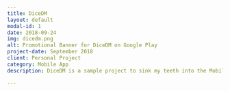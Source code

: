 ```yaml
---
title: DiceDM
layout: default
modal-id: 1
date: 2018-09-24
img: dicedm.png
alt: Promotional Banner for DiceDM on Google Play
project-date: September 2018
client: Personal Project
category: Mobile App
description: DiceDM is a sample project to sink my teeth into the Mobile App market & Google Play setup and release. It's a simple Dice Throwing App that should allow you to do any kind of crazy rolls that might be required by most TableTop RPGs like Dungeon & Dragon. Buy it for 0.99$ CAN soon in an Google Play store near you ! <a href="/dicedm/index.html">Check it out right in your browser for free</a>

---
```


